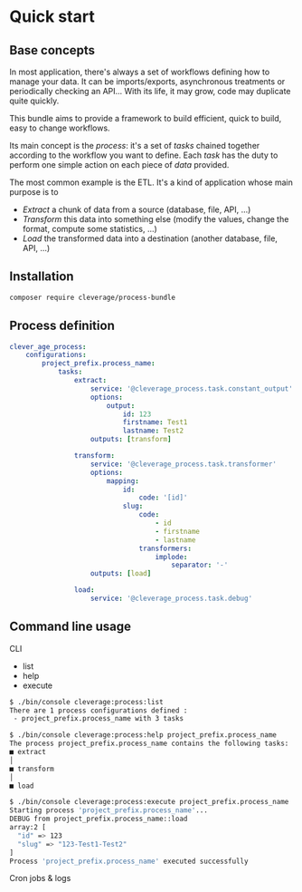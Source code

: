 Quick start
===========

## Base concepts

In most application, there's always a set of workflows defining how to manage your data. It can be imports/exports, 
asynchronous treatments or periodically checking an API... With its life, it may grow, code may duplicate quite quickly.

This bundle aims to provide a framework to build efficient, quick to build, easy to change workflows.

Its main concept is the *process*: it's a set of *tasks* chained together according to the workflow you want
to define. Each *task* has the duty to perform one simple action on each piece of *data* provided.

The most common example is the ETL. It's a kind of application whose main purpose is to
- *Extract* a chunk of data from a source (database, file, API, ...)
- *Transform* this data into something else (modify the values, change the format, compute some statistics, ...)
- *Load* the transformed data into a destination (another database, file, API, ...)

## Installation

```bash
composer require cleverage/process-bundle
```

## Process definition

```yaml
clever_age_process:
    configurations:
        project_prefix.process_name:
            tasks:
                extract:
                    service: '@cleverage_process.task.constant_output'
                    options:
                        output:
                            id: 123
                            firstname: Test1
                            lastname: Test2
                    outputs: [transform]

                transform:
                    service: '@cleverage_process.task.transformer'
                    options:
                        mapping:
                            id:
                                code: '[id]'
                            slug:
                                code:
                                    - id
                                    - firstname
                                    - lastname
                                transformers:
                                    implode:
                                        separator: '-'
                    outputs: [load]

                load:
                    service: '@cleverage_process.task.debug'
```

## Command line usage

CLI
- list
- help
- execute

```bash
$ ./bin/console cleverage:process:list
There are 1 process configurations defined :
 - project_prefix.process_name with 3 tasks
```

```bash
$ ./bin/console cleverage:process:help project_prefix.process_name
The process project_prefix.process_name contains the following tasks:
■ extract
│ 
■ transform
│ 
■ load
```

```bash
$ ./bin/console cleverage:process:execute project_prefix.process_name
Starting process 'project_prefix.process_name'...
DEBUG from project_prefix.process_name::load
array:2 [
  "id" => 123
  "slug" => "123-Test1-Test2"
]
Process 'project_prefix.process_name' executed successfully
```

Cron jobs & logs

